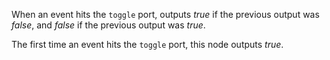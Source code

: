 When an event hits the `toggle` port, outputs *true* if the previous output was *false*, and *false* if the previous output was *true*. 

The first time an event hits the `toggle` port, this node outputs *true*. 

